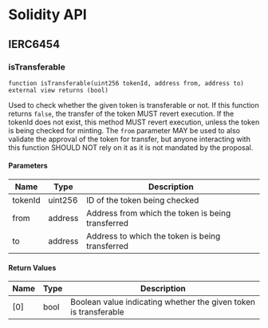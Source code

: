 # Solidity API

## IERC6454

### isTransferable

```solidity
function isTransferable(uint256 tokenId, address from, address to) external view returns (bool)
```

Used to check whether the given token is transferable or not.
If this function returns `false`, the transfer of the token MUST revert execution.
If the tokenId does not exist, this method MUST revert execution, unless the token is being checked for
 minting.
The `from` parameter MAY be used to also validate the approval of the token for transfer, but anyone
 interacting with this function SHOULD NOT rely on it as it is not mandated by the proposal.

#### Parameters

| Name | Type | Description |
| ---- | ---- | ----------- |
| tokenId | uint256 | ID of the token being checked |
| from | address | Address from which the token is being transferred |
| to | address | Address to which the token is being transferred |

#### Return Values

| Name | Type | Description |
| ---- | ---- | ----------- |
| [0] | bool | Boolean value indicating whether the given token is transferable |

